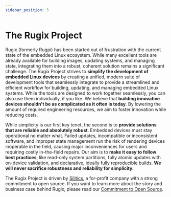 ```yaml
---
sidebar_position: 5
---
```


# The Rugix Project

Rugix (formerly Rugpi) has been started out of frustration with the current state of the embedded Linux ecosystem.
While many excellent tools are already available for building images, updating systems, and managing state, integrating them into a robust, coherent solution remains a significant challenge.
The Rugix Project strives to **simplify the development of embedded Linux devices** by creating a unified, modern suite of development tools that seamlessly integrate to provide a streamlined and efficient workflow for building, updating, and managing embedded Linux systems.
While the tools are designed to work together seamlessly, you can also use them individually, if you like.
We believe that **building innovative devices shouldn't be as complicated as it often is today**.
By lowering the amount of required engineering resources, we aim to foster innovation while reducing costs.

While simplicity is our first key tenet, the second is to **provide solutions that are reliable and absolutely robust**.
Embedded devices must stay operational no matter what.
Failed updates, incompatible or inconsistent software, and improper state management run the risk of rendering devices inoperable in the field, causing major inconveniences for users and requiring costly in-the-field repairs.
Our aim is to **make it easy to follow best practices**, like read-only system partitions, fully atomic updates with on-device validation, and declarative, ideally fully reproducible builds.
**We will never sacrifice robustness and reliability for simplicity.**

The Rugix Project is driven by [Silitics](https://silitics.com), a for-profit company with a strong commitment to open source.
If you want to learn more about the story and business case behind Rugix, please read our [Commitment to Open Source](/open-source-commitment).